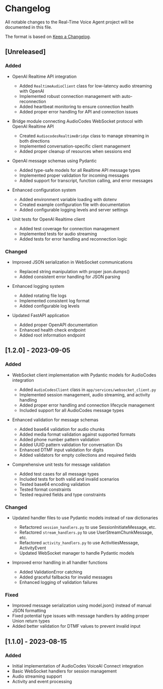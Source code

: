 # Changelog

All notable changes to the Real-Time Voice Agent project will be documented in this file.

The format is based on [Keep a Changelog](https://keepachangelog.com/en/1.0.0/).

## [Unreleased]

### Added
- OpenAI Realtime API integration
  - Added `RealtimeAudioClient` class for low-latency audio streaming with OpenAI
  - Implemented robust connection management with auto-reconnection
  - Added heartbeat monitoring to ensure connection health
  - Added proper error handling for API and connection issues

- Bridge module connecting AudioCodes WebSocket protocol with OpenAI Realtime API
  - Created `AudiocodesRealtimeBridge` class to manage streaming in both directions
  - Implemented conversation-specific client management
  - Added proper cleanup of resources when sessions end

- OpenAI message schemas using Pydantic
  - Added type-safe models for all Realtime API message types
  - Implemented proper validation for incoming messages
  - Added support for transcript, function calling, and error messages

- Enhanced configuration system
  - Added environment variable loading with dotenv
  - Created example configuration file with documentation
  - Added configurable logging levels and server settings

- Unit tests for OpenAI Realtime client
  - Added test coverage for connection management
  - Implemented tests for audio streaming
  - Added tests for error handling and reconnection logic

### Changed
- Improved JSON serialization in WebSocket communications
  - Replaced string manipulation with proper json.dumps()
  - Added consistent error handling for JSON parsing

- Enhanced logging system
  - Added rotating file logs
  - Implemented consistent log format
  - Added configurable log levels

- Updated FastAPI application
  - Added proper OpenAPI documentation
  - Enhanced health check endpoint
  - Added root information endpoint

## [1.2.0] - 2023-09-05

### Added
- WebSocket client implementation with Pydantic models for AudioCodes integration
  - Added `AudioCodesClient` class in `app/services/websocket_client.py`
  - Implemented session management, audio streaming, and activity handling
  - Added proper error handling and connection lifecycle management
  - Included support for all AudioCodes message types

- Enhanced validation for message schemas
  - Added base64 validation for audio chunks
  - Added media format validation against supported formats
  - Added phone number pattern validation
  - Added UUID pattern validation for conversation IDs
  - Enhanced DTMF input validation for digits
  - Added validators for empty collections and required fields

- Comprehensive unit tests for message validation
  - Added test cases for all message types
  - Included tests for both valid and invalid scenarios
  - Tested base64 encoding validation
  - Tested format constraints
  - Tested required fields and type constraints

### Changed
- Updated handler files to use Pydantic models instead of raw dictionaries
  - Refactored `session_handlers.py` to use SessionInitiateMessage, etc.
  - Refactored `stream_handlers.py` to use UserStreamChunkMessage, etc.
  - Refactored `activity_handlers.py` to use ActivitiesMessage, ActivityEvent
  - Updated WebSocket manager to handle Pydantic models

- Improved error handling in all handler functions
  - Added ValidationError catching
  - Added graceful fallbacks for invalid messages
  - Enhanced logging of validation failures

### Fixed
- Improved message serialization using model.json() instead of manual JSON formatting
- Fixed potential type issues with message handlers by adding proper Union return types
- Added better validation for DTMF values to prevent invalid input

## [1.1.0] - 2023-08-15

### Added
- Initial implementation of AudioCodes VoiceAI Connect integration
- Basic WebSocket handlers for session management
- Audio streaming support
- Activity and event processing 